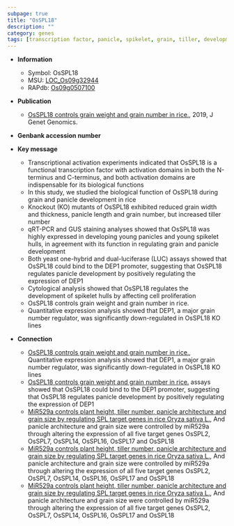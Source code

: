```yaml
---
subpage: true
title: "OsSPL18"
description: ""
category: genes
tags: [transcription factor, panicle, spikelet, grain, tiller, development, grain number, cell proliferation, grain weight, tiller number, grain width]
---
```


* **Information**  
    + Symbol: OsSPL18  
    + MSU: [LOC_Os09g32944](http://rice.plantbiology.msu.edu/cgi-bin/ORF_infopage.cgi?orf=LOC_Os09g32944)  
    + RAPdb: [Os09g0507100](http://rapdb.dna.affrc.go.jp/viewer/gbrowse_details/irgsp1?name=Os09g0507100)  

* **Publication**  
    + [OsSPL18 controls grain weight and grain number in rice.](http://www.ncbi.nlm.nih.gov/pubmed?term=OsSPL18+controls+grain+weight+and+grain+number+in+rice.%5BTitle%5D), 2019, J Genet Genomics.

* **Genbank accession number**  

* **Key message**  
    + Transcriptional activation experiments indicated that OsSPL18 is a functional transcription factor with activation domains in both the N-terminus and C-terminus, and both activation domains are indispensable for its biological functions
    + In this study, we studied the biological function of OsSPL18 during grain and panicle development in rice
    + Knockout (KO) mutants of OsSPL18 exhibited reduced grain width and thickness, panicle length and grain number, but increased tiller number
    + qRT-PCR and GUS staining analyses showed that OsSPL18 was highly expressed in developing young panicles and young spikelet hulls, in agreement with its function in regulating grain and panicle development
    + Both yeast one-hybrid and dual-luciferase (LUC) assays showed that OsSPL18 could bind to the DEP1 promoter, suggesting that OsSPL18 regulates panicle development by positively regulating the expression of DEP1
    + Cytological analysis showed that OsSPL18 regulates the development of spikelet hulls by affecting cell proliferation
    + OsSPL18 controls grain weight and grain number in rice.
    + Quantitative expression analysis showed that DEP1, a major grain number regulator, was significantly down-regulated in OsSPL18 KO lines

* **Connection**  
    + [OsSPL18 controls grain weight and grain number in rice.](http://www.ncbi.nlm.nih.gov/pubmed?term=OsSPL18+controls+grain+weight+and+grain+number+in+rice.%5BTitle%5D),  Quantitative expression analysis showed that DEP1, a major grain number regulator, was significantly down-regulated in OsSPL18 KO lines
    + [OsSPL18 controls grain weight and grain number in rice.](LUC) assays showed that OsSPL18 could bind to the DEP1 promoter, suggesting that OsSPL18 regulates panicle development by positively regulating the expression of DEP1
    + [MiR529a controls plant height, tiller number, panicle architecture and grain size by regulating SPL target genes in rice Oryza sativa L.](http://www.ncbi.nlm.nih.gov/pubmed?term=MiR529a+controls+plant+height,+tiller+number,+panicle+architecture+and+grain+size+by+regulating+SPL+target+genes+in+rice+Oryza+sativa+L.%5BTitle%5D),  And panicle architecture and grain size were controlled by miR529a through altering the expression of all five target genes OsSPL2, OsSPL7, OsSPL14, OsSPL16, OsSPL17 and OsSPL18
    + [MiR529a controls plant height, tiller number, panicle architecture and grain size by regulating SPL target genes in rice Oryza sativa L.](http://www.ncbi.nlm.nih.gov/pubmed?term=MiR529a+controls+plant+height,+tiller+number,+panicle+architecture+and+grain+size+by+regulating+SPL+target+genes+in+rice+Oryza+sativa+L.%5BTitle%5D),  And panicle architecture and grain size were controlled by miR529a through altering the expression of all five target genes OsSPL2, OsSPL7, OsSPL14, OsSPL16, OsSPL17 and OsSPL18
    + [MiR529a controls plant height, tiller number, panicle architecture and grain size by regulating SPL target genes in rice Oryza sativa L.](http://www.ncbi.nlm.nih.gov/pubmed?term=MiR529a+controls+plant+height,+tiller+number,+panicle+architecture+and+grain+size+by+regulating+SPL+target+genes+in+rice+Oryza+sativa+L.%5BTitle%5D),  And panicle architecture and grain size were controlled by miR529a through altering the expression of all five target genes OsSPL2, OsSPL7, OsSPL14, OsSPL16, OsSPL17 and OsSPL18



